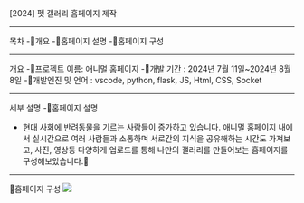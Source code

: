 [2024] 펫 갤러리 홈페이지 제작

--------------------------------------------
목차
-🥕개요
-🥕홈페이지 설명
-🥕홈페이지 구성

--------------------------------------------
개요
-🥕프로젝트 이름: 애니멀 홈페이지
-🥕개발 기간 : 2024년 7월 11일~2024년 8월8일
-🥕개발엔진 및 언어 : vscode, python, flask, JS, Html, CSS, Socket

---------------------------------------------------
세부 설명
-🥕홈페이지 설명
- 현대 사회에 반려동물을 기르는 사람들이 증가하고 있습니다.
  애니멀 홈페이지 내에서 실시간으로 여러 사람들과 소통하며 서로간의 지식을 공유해하는 시간도 가져보고, 
  사진, 영상등 다양하게 업로드를 통해 나만의 갤러리를 만들어보는 홈페이지를 구성해보았습니다.🐻
---------------------------------------------------

🥕홈페이지 구성
 <img src="./img/main.jpg">

